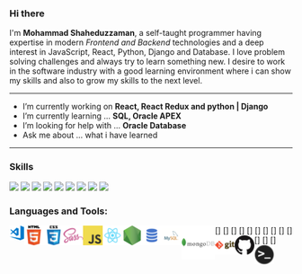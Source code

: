 ### Hi there 

I'm <strong>Mohammad Shaheduzzaman</strong>, a self-taught programmer having expertise in modern <i>Frontend and Backend</i> technologies and a deep interest in JavaScript, React, Python, Django and Database. I love problem solving challenges and always try to learn something new. I desire to work in the software industry with a good learning environment where i can show my skills and also to grow my skills to the next level.
<hr style="color:blue; font-size:1px">

<ul>
  <li>I’m currently working on <strong>React, React Redux and python | Django</strong></li>
  <li>I’m currently learning ... <strong>SQL, Oracle APEX</strong></li>
  <li>I’m looking for help with ... <strong>Oracle Database</strong></li>
  <li>Ask me about ... what i have learned</li>
</ul>
<hr style="height:1px; font-size:1px">

### Skills


  <a target="_blank" rel="noopener noreferrer" href="https://camo.githubusercontent.com/a3d97a38601c215d653c7136d26fb50ede2a7a54cac5864e512f78d02d2078e0/68747470733a2f2f696d672e736869656c64732e696f2f62616467652f68746d6c2532302d6f72616e67652e7376673f267374796c653d666f722d7468652d6261646765"><img src="https://camo.githubusercontent.com/a3d97a38601c215d653c7136d26fb50ede2a7a54cac5864e512f78d02d2078e0/68747470733a2f2f696d672e736869656c64732e696f2f62616467652f68746d6c2532302d6f72616e67652e7376673f267374796c653d666f722d7468652d6261646765" data-canonical-src="https://img.shields.io/badge/html%20-orange.svg?&amp;style=for-the-badge" style="max-width:100%;"></a>
  <a target="_blank" rel="noopener noreferrer" href="https://camo.githubusercontent.com/dc4cd726f2f26f0d923df8c47f5a9a5e8fbd46d51137315591f896aa989ed1ea/68747470733a2f2f696d672e736869656c64732e696f2f62616467652f6373732532302d2532333030383566662e7376673f267374796c653d666f722d7468652d6261646765"><img src="https://camo.githubusercontent.com/dc4cd726f2f26f0d923df8c47f5a9a5e8fbd46d51137315591f896aa989ed1ea/68747470733a2f2f696d672e736869656c64732e696f2f62616467652f6373732532302d2532333030383566662e7376673f267374796c653d666f722d7468652d6261646765" data-canonical-src="https://img.shields.io/badge/css%20-%230085ff.svg?&amp;style=for-the-badge" style="max-width:100%;"></a>
  <a target="_blank" rel="noopener noreferrer" href="https://camo.githubusercontent.com/4766abca79c43e090b3cc4807c9ace4135700dd3cd6fe2298762aaea6760aa1f/68747470733a2f2f696d672e736869656c64732e696f2f62616467652f626f6f7473747261702532302d2532333939353764322e7376673f267374796c653d666f722d7468652d6261646765"><img src="https://camo.githubusercontent.com/4766abca79c43e090b3cc4807c9ace4135700dd3cd6fe2298762aaea6760aa1f/68747470733a2f2f696d672e736869656c64732e696f2f62616467652f626f6f7473747261702532302d2532333939353764322e7376673f267374796c653d666f722d7468652d6261646765" data-canonical-src="https://img.shields.io/badge/bootstrap%20-%239957d2.svg?&amp;style=for-the-badge" style="max-width:100%;"></a>
  <a target="_blank" rel="noopener noreferrer" href="https://camo.githubusercontent.com/b0090613fcddcf78ee83752b24149ad5a33545cf03428f850b864b09968ee9df/68747470733a2f2f696d672e736869656c64732e696f2f62616467652f736373732532302d2532336666613266322e7376673f267374796c653d666f722d7468652d6261646765"><img src="https://camo.githubusercontent.com/b0090613fcddcf78ee83752b24149ad5a33545cf03428f850b864b09968ee9df/68747470733a2f2f696d672e736869656c64732e696f2f62616467652f736373732532302d2532336666613266322e7376673f267374796c653d666f722d7468652d6261646765" data-canonical-src="https://img.shields.io/badge/scss%20-%23ffa2f2.svg?&amp;style=for-the-badge" style="max-width:100%;"></a>
  <a target="_blank" rel="noopener noreferrer" href="https://camo.githubusercontent.com/ebf542e2850fe455ae692e1009e474dadce62dfc56afa932501de286a5247341/68747470733a2f2f696d672e736869656c64732e696f2f62616467652f6a6176617363726970742532302d2532336664666630302e7376673f267374796c653d666f722d7468652d6261646765"><img src="https://camo.githubusercontent.com/ebf542e2850fe455ae692e1009e474dadce62dfc56afa932501de286a5247341/68747470733a2f2f696d672e736869656c64732e696f2f62616467652f6a6176617363726970742532302d2532336664666630302e7376673f267374796c653d666f722d7468652d6261646765" data-canonical-src="https://img.shields.io/badge/javascript%20-%23fdff00.svg?&amp;style=for-the-badge" style="max-width:100%;"></a>
  <a target="_blank" rel="noopener noreferrer" href="https://camo.githubusercontent.com/bbb00b5e09f9d2f07bed8381739557da62c93a571bf17d461f40af6edc946e67/68747470733a2f2f696d672e736869656c64732e696f2f62616467652f72656163742532302d626c61636b2e7376673f267374796c653d666f722d7468652d6261646765"><img src="https://camo.githubusercontent.com/bbb00b5e09f9d2f07bed8381739557da62c93a571bf17d461f40af6edc946e67/68747470733a2f2f696d672e736869656c64732e696f2f62616467652f72656163742532302d626c61636b2e7376673f267374796c653d666f722d7468652d6261646765" data-canonical-src="https://img.shields.io/badge/react%20-black.svg?&amp;style=for-the-badge" style="max-width:100%;"></a>
  <a target="_blank" rel="noopener noreferrer" href="https://camo.githubusercontent.com/d8cacf8568e0dc90dc23e3e09f7e1d46da1b90aab305fa13834828032419b5fd/68747470733a2f2f696d672e736869656c64732e696f2f62616467652f6e6f64652e6a732532302d2532333664633132642e7376673f267374796c653d666f722d7468652d6261646765"><img src="https://camo.githubusercontent.com/d8cacf8568e0dc90dc23e3e09f7e1d46da1b90aab305fa13834828032419b5fd/68747470733a2f2f696d672e736869656c64732e696f2f62616467652f6e6f64652e6a732532302d2532333664633132642e7376673f267374796c653d666f722d7468652d6261646765" data-canonical-src="https://img.shields.io/badge/node.js%20-%236dc12d.svg?&amp;style=for-the-badge" style="max-width:100%;"></a>
  <a target="_blank" rel="noopener noreferrer" href="https://camo.githubusercontent.com/edcb54baa5edbe2b46368b1d4d0d8d77cb6cbbc5e869a87f5c86462b89588929/68747470733a2f2f696d672e736869656c64732e696f2f62616467652f6d6174657269616c25323075692532302d2532333238636566662e7376673f267374796c653d666f722d7468652d6261646765"><img src="https://camo.githubusercontent.com/edcb54baa5edbe2b46368b1d4d0d8d77cb6cbbc5e869a87f5c86462b89588929/68747470733a2f2f696d672e736869656c64732e696f2f62616467652f6d6174657269616c25323075692532302d2532333238636566662e7376673f267374796c653d666f722d7468652d6261646765" data-canonical-src="https://img.shields.io/badge/material%20ui%20-%2328ceff.svg?&amp;style=for-the-badge" style="max-width:100%;"></a>
  <a target="_blank" rel="noopener noreferrer" href="https://camo.githubusercontent.com/06529f1a1bf4588ed5ab2eafb6be1bbcbb94e671a5db4dd884cd0e3dd8d38e2c/68747470733a2f2f696d672e736869656c64732e696f2f62616467652f6d6f6e676f64622532302d2532333638653536332e7376673f267374796c653d666f722d7468652d6261646765"><img src="https://camo.githubusercontent.com/06529f1a1bf4588ed5ab2eafb6be1bbcbb94e671a5db4dd884cd0e3dd8d38e2c/68747470733a2f2f696d672e736869656c64732e696f2f62616467652f6d6f6e676f64622532302d2532333638653536332e7376673f267374796c653d666f722d7468652d6261646765" data-canonical-src="https://img.shields.io/badge/mongodb%20-%2368e563.svg?&amp;style=for-the-badge" style="max-width:100%;"></a> 

### Languages and Tools:

[<img align="left" alt="Visual Studio Code" width="26px" src="https://raw.githubusercontent.com/github/explore/80688e429a7d4ef2fca1e82350fe8e3517d3494d/topics/visual-studio-code/visual-studio-code.png" />]
[<img align="left" alt="HTML5" width="35px" src="https://raw.githubusercontent.com/github/explore/80688e429a7d4ef2fca1e82350fe8e3517d3494d/topics/html/html.png" />]
[<img align="left" alt="CSS3" width="35px" src="https://raw.githubusercontent.com/github/explore/80688e429a7d4ef2fca1e82350fe8e3517d3494d/topics/css/css.png" />]
[<img align="left" alt="Sass" width="35px" src="https://raw.githubusercontent.com/github/explore/80688e429a7d4ef2fca1e82350fe8e3517d3494d/topics/sass/sass.png" />]
[<img align="left" alt="JavaScript" width="35px" src="https://raw.githubusercontent.com/github/explore/80688e429a7d4ef2fca1e82350fe8e3517d3494d/topics/javascript/javascript.png" />]
[<img align="left" alt="React" width="35px" src="https://raw.githubusercontent.com/github/explore/80688e429a7d4ef2fca1e82350fe8e3517d3494d/topics/react/react.png" />]
[<img align="left" alt="Node.js" width="35px" src="https://raw.githubusercontent.com/github/explore/80688e429a7d4ef2fca1e82350fe8e3517d3494d/topics/nodejs/nodejs.png" />]
[<img align="left" alt="SQL" width="35px" src="https://raw.githubusercontent.com/github/explore/80688e429a7d4ef2fca1e82350fe8e3517d3494d/topics/sql/sql.png" />]
[<img align="left" alt="MySQL" width="35px" src="https://raw.githubusercontent.com/github/explore/80688e429a7d4ef2fca1e82350fe8e3517d3494d/topics/mysql/mysql.png" />]
[<img align="left" alt="MongoDB" width="60px" src="https://raw.githubusercontent.com/github/explore/80688e429a7d4ef2fca1e82350fe8e3517d3494d/topics/mongodb/mongodb.png" />]
[<img align="left" alt="Git" width="35px" src="https://raw.githubusercontent.com/github/explore/80688e429a7d4ef2fca1e82350fe8e3517d3494d/topics/git/git.png" />]
[<img align="left" alt="GitHub" width="35px" src="https://raw.githubusercontent.com/github/explore/78df643247d429f6cc873026c0622819ad797942/topics/github/github.png" />]
[<img align="left" alt="Terminal" width="35px" src="https://raw.githubusercontent.com/github/explore/80688e429a7d4ef2fca1e82350fe8e3517d3494d/topics/terminal/terminal.png" />]
  

